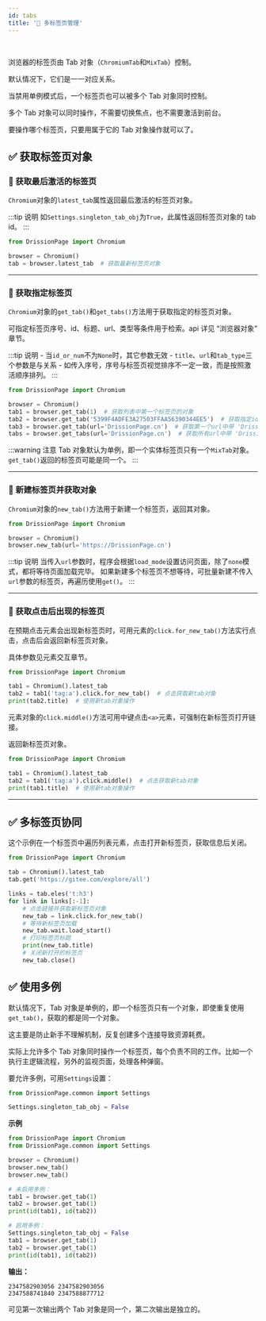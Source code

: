 ```yaml
---
id: tabs
title: '🥦 多标签页管理'
---
```


<div class="wwads-cn wwads-horizontal" data-id="317"></div><br/>

浏览器的标签页由 Tab 对象（`ChromiumTab`和`MixTab`）控制。

默认情况下，它们是一一对应关系。

当禁用单例模式后，一个标签页也可以被多个 Tab 对象同时控制。

多个 Tab 对象可以同时操作，不需要切换焦点，也不需要激活到前台。

要操作哪个标签页，只要用属于它的 Tab 对象操作就可以了。

## ✅️️ 获取标签页对象

### 📌 获取最后激活的标签页

`Chromium`对象的`latest_tab`属性返回最后激活的标签页对象。

:::tip 说明
    如`Settings.singleton_tab_obj`为`True`，此属性返回标签页对象的 tab id。
:::

```python
from DrissionPage import Chromium

browser = Chromium()
tab = browser.latest_tab  # 获取最新标签页对象
```

---

### 📌 获取指定标签页

`Chromium`对象的`get_tab()`和`get_tabs()`方法用于获取指定的标签页对象。

可指定标签页序号、id、标题、url、类型等条件用于检索。api 详见 “浏览器对象” 章节。

:::tip 说明
    - 当`id_or_num`不为`None`时，其它参数无效
    - `title`、`url`和`tab_type`三个参数是与关系
    - 如传入序号，序号与标签页视觉排序不一定一致，而是按照激活顺序排列。
:::

```python
from DrissionPage import Chromium

browser = Chromium()
tab1 = browser.get_tab(1)  # 获取列表中第一个标签页的对象
tab2 = browser.get_tab('5399F4ADFE3A27503FFAA56390344EE5')  # 获取指定id的标签页对象
tab3 = browser.get_tab(url='DrissionPage.cn')  # 获取第一个url中带 'DrissionPage.cn' 的标签页对象
tabs = browser.get_tabs(url='DrissionPage.cn')  # 获取所有url中带 'DrissionPage.cn' 的标签页对象
```

:::warning 注意
    Tab 对象默认为单例，即一个实体标签页只有一个`MixTab`对象。`get_tab()`返回的标签页可能是同一个。
:::

---

### 📌 新建标签页并获取对象

`Chromium`对象的`new_tab()`方法用于新建一个标签页，返回其对象。

```python
from DrissionPage import Chromium

browser = Chromium()
browser.new_tab(url='https://DrissionPage.cn')
```

:::tip 说明
    当传入`url`参数时，程序会根据`load_mode`设置访问页面，除了`none`模式，都将等待页面加载完毕。
    如果新建多个标签页不想等待，可批量新建不传入`url`参数的标签页，再遍历使用`get()`。
:::

---

### 📌 获取点击后出现的标签页

在预期点击元素会出现新标签页时，可用元素的`click.for_new_tab()`方法实行点击，点击后会返回新标签页对象。

具体参数见元素交互章节。

```python
from DrissionPage import Chromium

tab1 = Chromium().latest_tab
tab2 = tab1('tag:a').click.for_new_tab()  # 点击获取新tab对象
print(tab2.title)  # 使用新tab对象操作
```

元素对象的`click.middle()`方法可用中键点击`<a>`元素，可强制在新标签页打开链接。

返回新标签页对象。

```python
from DrissionPage import Chromium

tab1 = Chromium().latest_tab
tab2 = tab1('tag:a').click.middle()  # 点击获取新tab对象
print(tab1.title)  # 使用新tab对象操作
```

---

## ✅️️ 多标签页协同

这个示例在一个标签页中遍历列表元素，点击打开新标签页，获取信息后关闭。

```python
from DrissionPage import Chromium

tab = Chromium().latest_tab
tab.get('https://gitee.com/explore/all')

links = tab.eles('t:h3')
for link in links[:-1]:
    # 点击链接并获取新标签页对象
    new_tab = link.click.for_new_tab()
    # 等待新标签页加载
    new_tab.wait.load_start()
    # 打印标签页标题
    print(new_tab.title)
    # 关闭新打开的标签页
    new_tab.close()
```

## ✅️️ 使用多例

默认情况下，Tab 对象是单例的，即一个标签页只有一个对象，即使重复使用`get_tab()`，获取的都是同一个对象。

这主要是防止新手不理解机制，反复创建多个连接导致资源耗费。

实际上允许多个 Tab 对象同时操作一个标签页，每个负责不同的工作。比如一个执行主逻辑流程，另外的监视页面，处理各种弹窗。

要允许多例，可用`Settings`设置：

```python
from DrissionPage.common import Settings

Settings.singleton_tab_obj = False
```

**示例**

```python
from DrissionPage import Chromium
from DrissionPage.common import Settings

browser = Chromium()
browser.new_tab()
browser.new_tab()

# 未启用多例：
tab1 = browser.get_tab(1)
tab2 = browser.get_tab(1)
print(id(tab1), id(tab2))

# 启用多例：
Settings.singleton_tab_obj = False
tab1 = browser.get_tab(1)
tab2 = browser.get_tab(1)
print(id(tab1), id(tab2))
```

**输出：**

```shell
2347582903056 2347582903056
2347588741840 2347588877712
```

可见第一次输出两个 Tab 对象是同一个，第二次输出是独立的。
